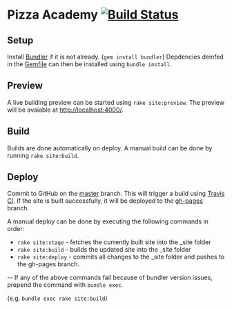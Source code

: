 # Pizza Academy [![Build Status](https://travis-ci.org/absolute413/PizzaAcademy-Preview.svg?branch=master)](https://travis-ci.org/absolute413/PizzaAcademy-Preview)


## Setup
Install [Bundler](http://bundler.io/) if it is not already. (```gem install bundler```)
Depdencies deinfed in the [Gemfile](Gemfile) can then be installed using ```bundle install```.

## Preview
A live building preview can be started using ```rake site:preview```.
The preview will be avaiable at [http://localhost:4000/](http://localhost:4000/).

## Build
Builds are done automatically on deploy.
A manual build can be done by running ```rake site:build```.

## Deploy
Commit to GitHub on the [master](tree/master) branch.
This will trigger a build using [Travis CI](https://travis-ci.org).
If the site is built successfully, it will be deployed to the [gh-pages](tree/gh-pages) branch.

A manual deploy can be done by executing the following commands in order:
* ```rake site:stage```  - fetches the currently built site into the _site folder
* ```rake site:build```  - builds the updated site into the _site folder
* ```rake site:deploy``` - commits all changes to the _site folder and pushes to the gh-pages branch.


--
If any of the above commands fail because of bundler version issues, prepend the command with ```bundle exec```.

(e.g. ```bundle exec rake site:build```)
